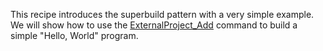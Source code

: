 This recipe introduces the superbuild pattern with a very simple example. We
will show how to use the
[ExternalProject_Add](https://cmake.org/cmake/help/latest/module/ExternalProject.html)
command to build a simple "Hello, World" program.
